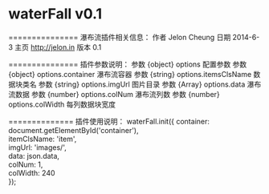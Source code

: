 waterFall v0.1
=========


===============
    瀑布流插件相关信息：
    作者 Jelon Cheung
    日期 2014-6-3
    主页 http://jelon.in
    版本 0.1
    
===============
    插件参数说明：
    参数	{object}	options					配置参数
    参数	{object}	options.container 		瀑布流容器
    参数	{string}	options.itemsClsName	数据块类名
    参数	{string}	options.imgUrl			图片目录
    参数	{Array}		options.data 			瀑布流数据
    参数	{number}	options.colNum			瀑布流列数
    参数	{number}	options.colWidth		每列数据块宽度
    
==============
    插件使用说明：
     	waterFall.init({ 
     		container: document.getElementById('container'),	
     		itemClsName: 'item',			
     		imgUrl: 'images/', 			
     		data: json.data,			
     		colNum: 1,						
     		colWidth: 240 					
     	}); 
